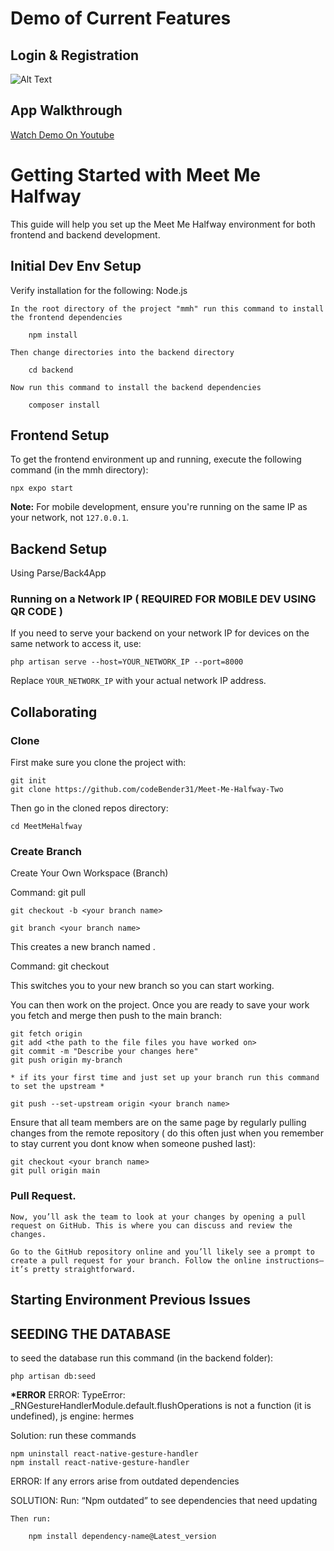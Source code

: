 # Demo of Current Features

## Login & Registration

![Alt Text]()

## App Walkthrough

[Watch Demo On Youtube](https://www.youtube.com/watch?v=YisTqdfJdy0)

# Getting Started with Meet Me Halfway

This guide will help you set up the Meet Me Halfway environment for both frontend and backend development.

## Initial Dev Env Setup

Verify installation for the following:
Node.js


    In the root directory of the project "mmh" run this command to install the frontend dependencies

        npm install

    Then change directories into the backend directory

        cd backend

    Now run this command to install the backend dependencies

        composer install

## Frontend Setup

To get the frontend environment up and running, execute the following command (in the mmh directory):

    npx expo start

**Note:** For mobile development, ensure you're running on the same IP as your network, not `127.0.0.1`.

## Backend Setup

Using Parse/Back4App

### Running on a Network IP ( REQUIRED FOR MOBILE DEV USING QR CODE )

If you need to serve your backend on your network IP for devices on the same network to access it, use:

    php artisan serve --host=YOUR_NETWORK_IP --port=8000

Replace `YOUR_NETWORK_IP` with your actual network IP address.

## Collaborating

### Clone

First make sure you clone the project with:

    git init
    git clone https://github.com/codeBender31/Meet-Me-Halfway-Two

Then go in the cloned repos directory:

    cd MeetMeHalfway

### Create Branch

Create Your Own Workspace (Branch)

Command:
git pull

    git checkout -b <your branch name>

    git branch <your branch name>

This creates a new branch named <your branch name>.

Command:
git checkout <your branch name>

This switches you to your new branch so you can start working.

You can then work on the project. Once you are ready to save your work you fetch and merge then push to the main branch:

    git fetch origin
    git add <the path to the file files you have worked on>
    git commit -m "Describe your changes here"
    git push origin my-branch

    * if its your first time and just set up your branch run this command to set the upstream *

    git push --set-upstream origin <your branch name>

Ensure that all team members are on the same page by regularly pulling changes from the remote repository ( do this often just when you remember to stay current you dont know when someone pushed last):

    git checkout <your branch name>
    git pull origin main

### Pull Request.

    Now, you’ll ask the team to look at your changes by opening a pull request on GitHub. This is where you can discuss and review the changes.

    Go to the GitHub repository online and you’ll likely see a prompt to create a pull request for your branch. Follow the online instructions—it’s pretty straightforward.

## Starting Environment Previous Issues

## SEEDING THE DATABASE

to seed the database run this command (in the backend folder):

    php artisan db:seed

**\*ERROR**
ERROR:
TypeError: \_RNGestureHandlerModule.default.flushOperations is not a function (it is undefined), js engine: hermes

Solution: run these commands

    npm uninstall react-native-gesture-handler
    npm install react-native-gesture-handler

ERROR:
If any errors arise from outdated dependencies

SOLUTION:
Run:
“Npm outdated” to see dependencies that need updating

    Then run:

        npm install dependency-name@Latest_version

